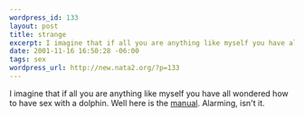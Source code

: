 ```yaml
--- 
wordpress_id: 133
layout: post
title: strange
excerpt: I imagine that if all you are anything like myself you have all wondered how to have sex with a dolphin. Well here is the manual. Alarming, isn't it.
date: 2001-11-16 16:50:28 -06:00
tags: sex
wordpress_url: http://new.nata2.org/?p=133
---
```

I imagine that if all you are anything like myself you have all wondered how to have sex with a dolphin. Well here is the <a href="http://www.dolphinsex.org/">manual</a>. Alarming, isn't it.
